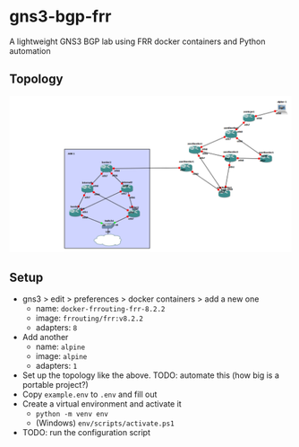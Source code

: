 # gns3-bgp-frr
A lightweight GNS3 BGP lab using FRR docker containers and Python automation

## Topology

![topology](topology.png)

## Setup

* gns3 > edit > preferences > docker containers > add a new one
  * name: `docker-frrouting-frr-8.2.2`
  * image: `frrouting/frr:v8.2.2`
  * adapters: `8`
* Add another
  * name: `alpine`
  * image: `alpine`
  * adapters: `1`
* Set up the topology like the above. TODO: automate this (how big is a portable project?)
* Copy `example.env` to `.env` and fill out
* Create a virtual environment and activate it
  * `python -m venv env`
  * (Windows) `env/scripts/activate.ps1`
* TODO: run the configuration script